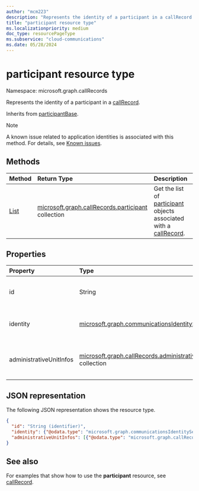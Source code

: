 ```yaml
---
author: "mcm223"
description: "Represents the identity of a participant in a callRecord."
title: "participant resource type"
ms.localizationpriority: medium
doc_type: resourcePageType
ms.subservice: "cloud-communications"
ms.date: 05/28/2024
---
```


# participant resource type

Namespace: microsoft.graph.callRecords

Represents the identity of a participant in a [callRecord](callrecords-callrecord.md).

Inherits from [participantBase](callrecords-participantbase.md).

> [!NOTE]
> A known issue related to application identities is associated with this method. For details, see [Known issues](https://developer.microsoft.com/graph/known-issues?search=25794).

## Methods

| Method          | Return Type                                                                                     | Description                                                   |
|:----------------|:------------------------------------------------------------------------------------------------|:--------------------------------------------------------------|
| [List](../api/callrecords-callrecord-list-participants_v2.md)|[microsoft.graph.callRecords.participant](callrecords-participant.md) collection|Get the list of [participant](../resources/callrecords-participant.md) objects associated with a [callRecord](../resources/callrecords-callrecord.md).|

## Properties

| Property | Type                       | Description                                             |
|:---------|:------------------------------|:--------------------------------------------------------|
| id       | String                        | Unique identifier for the call participant. Inherited from [participantBase](callrecords-participantbase.md). |
| identity | [microsoft.graph.communicationsIdentitySet](communicationsidentityset.md) | The identity of the call participant. Inherited from [participantBase](callrecords-participantbase.md). |
| administrativeUnitInfos | [microsoft.graph.callRecords.administrativeUnitInfo](callrecords-administrativeunitinfo.md) collection | List of [administrativeUnitInfo](callrecords-administrativeunitinfo.md) objects for the call participant. Inherited from [participantBase](callrecords-participantbase.md). |

## JSON representation

The following JSON representation shows the resource type.

<!-- {
  "blockType": "resource",
  "@odata.type": "microsoft.graph.callRecords.participant",
  "optionalProperties": [
    "id",
    "identity",
    "administrativeUnitInfos"
  ],
  "openType": true
} -->
```json
{
  "id": "String (identifier)",
  "identity": {"@odata.type": "microsoft.graph.communicationsIdentitySet"},
  "administrativeUnitInfos": [{"@odata.type": "microsoft.graph.callRecords.administrativeUnitInfo"}]
}
```

## See also

For examples that show how to use the **participant** resource, see [callRecord](callrecords-callrecord.md).
